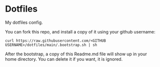 Dotfiles
============

My dotfiles config.


You can fork this repo, and install a copy of it using your github username:

```
curl https://raw.githubusercontent.com/<GITHUB USERNAME>/dotfiles/main/.bootstrap.sh | sh
```

After the bootstrap, a copy of this Readme.md file will show up in your home
directory.  You can delete it if you want, it is ignored.


